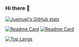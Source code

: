 ### Hi there 👋

<!--
- Github统计模块，具体内容见https://github.com/anuraghazra/github-readme-stats
- hide=contribs,prs，等可以隐藏某些统计数
- count_private=true，可以统计私人提交数
- show_icons=true，可以显示图标
-->
[![Juemuel's GitHub stats](https://github-readme-stats.vercel.app/api?username=juemuel&count_private=true&hide=contribs,prs&show_icons=true
)](https://github.com/juemuel/juemuel)

<!--
- 仓库卡片模块
- show_owner=true,同时展示git仓库的所有者
-->
[![Readme Card](https://github-readme-stats.vercel.app/api/pin/?username=juemuel&show_owner=true&repo=magic_kit)](https://github.com/juemuel/magic_kit)
[![Readme Card](https://github-readme-stats.vercel.app/api/pin/?username=juemuel&show_owner=true&repo=Kob-of-Game)](https://github.com/juemuel/Kob-of-Game)

<!--
- 语言模块
- hide=javascript,html等，可以隐藏某些语言
-->
[![Top Langs](https://github-readme-stats.vercel.app/api/top-langs/?username=juemuel&layout=compact&hide=java)](https://github.com/anuraghazra/github-readme-stats)


<!--
**juemuel/juemuel** is a ✨ _special_ ✨ repository because its `README.md` (this file) appears on your GitHub profile.

Here are some ideas to get you started:

- 🔭 I’m currently working on ...
- 🌱 I’m currently learning ...
- 👯 I’m looking to collaborate on ...
- 🤔 I’m looking for help with ...
- 💬 Ask me about ...
- 📫 How to reach me: ...
- 😄 Pronouns: ...
- ⚡ Fun fact: ...
-->
